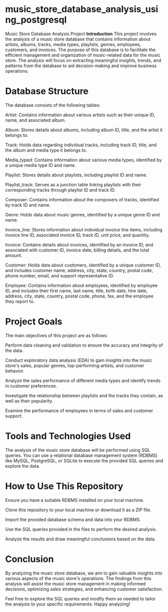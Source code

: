 # music_store_database_analysis_using_postgresql
Music Store Database Analysis Project
**Introduction**
This project involves the analysis of a music store database that contains information about artists, albums, tracks, media types, playlists, genres, employees, customers, and invoices. The purpose of this database is to facilitate the efficient management and organization of music-related data for the music store. The analysis will focus on extracting meaningful insights, trends, and patterns from the database to aid decision-making and improve business operations.

# Database Structure
The database consists of the following tables:

Artist: Contains information about various artists such as their unique ID, name, and associated album.

Album: Stores details about albums, including album ID, title, and the artist it belongs to.

Track: Holds data regarding individual tracks, including track ID, title, and the album and media type it belongs to.

Media_typed: Contains information about various media types, identified by a unique media type ID and name.

Playlist: Stores details about playlists, including playlist ID and name.

Playlist_track: Serves as a junction table linking playlists with their corresponding tracks through playlist ID and track ID.

Composer: Contains information about the composers of tracks, identified by track ID and name.

Genre: Holds data about music genres, identified by a unique genre ID and name.

Invoice_line: Stores information about individual invoice line items, including invoice line ID, associated invoice ID, track ID, unit price, and quantity.

Invoice: Contains details about invoices, identified by an invoice ID, and associated with customer ID, invoice date, billing details, and the total amount.

Customer: Holds data about customers, identified by a unique customer ID, and includes customer name, address, city, state, country, postal code, phone number, email, and support representative ID.

Employee: Contains information about employees, identified by employee ID, and includes their first name, last name, title, birth date, hire date, address, city, state, country, postal code, phone, fax, and the employee they report to.

# Project Goals
The main objectives of this project are as follows:

Perform data cleaning and validation to ensure the accuracy and integrity of the data.

Conduct exploratory data analysis (EDA) to gain insights into the music store's sales, popular genres, top-performing artists, and customer behavior.

Analyze the sales performance of different media types and identify trends in customer preferences.

Investigate the relationship between playlists and the tracks they contain, as well as their popularity.

Examine the performance of employees in terms of sales and customer support.

# Tools and Technologies Used
The analysis of the music store database will be performed using SQL queries. You can use a relational database management system (RDBMS) like MySQL, PostgreSQL, or SQLite to execute the provided SQL queries and explore the data.

# How to Use This Repository
Ensure you have a suitable RDBMS installed on your local machine.

Clone this repository to your local machine or download it as a ZIP file.

Import the provided database schema and data into your RDBMS.

Use the SQL queries provided in the files to perform the desired analysis.

Analyze the results and draw meaningful conclusions based on the data.

# Conclusion
By analyzing the music store database, we aim to gain valuable insights into various aspects of the music store's operations. The findings from this analysis will assist the music store management in making informed decisions, optimizing sales strategies, and enhancing customer satisfaction.

Feel free to explore the SQL queries and modify them as needed to tailor the analysis to your specific requirements. Happy analyzing!






